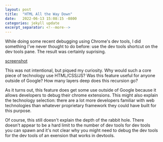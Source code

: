 ```yaml
---
layout: post
title:  "HTML All the Way Down"
date:   2022-06-13 15:08:15 -0800
categories: jekyll update
excerpt_separator: <!--more-->
---
```


While doing some recent debugging using Chrome's dev tools, I did something I've never thought to do before: use the dev tools shortcut on the dev tools pane. The result was certainly suprising.

[screenshot]()

This was not intentional, but piqued my curiosity. Why would such a core piece of technology use HTML/CSS/JS? Was this feature useful for anyone outside of Google? How many layers deep does this recursion go?

As it turns out, this feature does get some use outside of Google because it allows developers to debug their chrome extensions. This might also explain the technology selection: there are a lot more developers familiar with web technologies than whatever proprietary framework they could have built for this purpose. 

Of course, this still doesn't explain the depth of the rabbit hole. There doesn't appear to be a hard limit to the number of dev tools for dev tools you can spawn and it's not clear why you might need to debug the dev tools for the dev tools of an exension that works in devtools.
